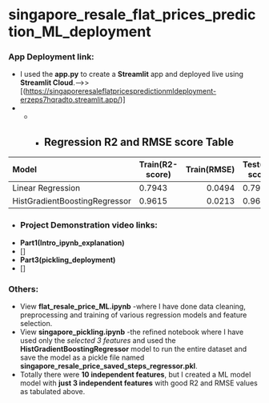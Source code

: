 # singapore_resale_flat_prices_prediction_ML_deployment
### App Deployment link:
-  I used the **app.py** to create a **Streamlit** app and deployed live using **Streamlit Cloud**.-->>[(https://singaporeresaleflatpricespredictionmldeployment-erzeps7hqradto.streamlit.app/)]
- - - ## Regression R2 and RMSE score Table
|    Model             |  Train(R2-score)   |  Train(RMSE)      | Test(R2-score)     |  Test(RMSE)       |
| :------------------- | -----------------  |-----------------: | -----------------  |-----------------: |
| Linear Regression    |      0.7943         |0.0494              | 0.7943              |0.0494              |
|HistGradientBoostingRegressor|0.9615        |0.0213              | 0.9608              |0.0215              |

- ### Project Demonstration video links:
- **Part1(Intro_ipynb_explanation)**
- []
- **Part3(pickling_deployment)**
- []
### Others:
- View **flat_resale_price_ML.ipynb** -where I have done data cleaning, preprocessing and training of various regression models and feature selection.
- View **singapore_pickling.ipynb** -the refined notebook where I have used only the *selected 3 features*  and used the **HistGradientBoostingRegressor** model to run the entire dataset and save the model as a pickle file named **singapore_resale_price_saved_steps_regressor.pkl**.
- Totally there were **10 independent features**, but I created a ML model model with **just 3 independent features** with good R2 and RMSE values as tabulated above.
